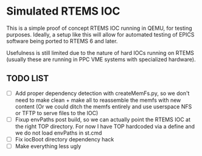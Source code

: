 # Simulated RTEMS IOC

This is a simple proof of concept RTEMS IOC running in QEMU, for testing purposes. Ideally, a setup like this will allow for automated testing of EPICS software being ported to RTEMS 6 and later. 

Usefulness is still limited due to the nature of hard IOCs running on RTEMS (usually these are running in PPC VME systems with specialized hardware).

## TODO LIST

- [ ] Add proper dependency detection with createMemFs.py, so we don't need to make clean + make all to reassemble the memfs with new content (Or we could ditch the memfs entirely and use userspace NFS or TFTP to serve files to the IOC)
- [ ] Fixup envPaths post build, so we can actually point the RTEMS IOC at the right TOP directory. For now I have TOP hardcoded via a define and we do not load envPaths in st.cmd
- [ ] Fix iocBoot directory dependency hack
- [ ] Make everything less ugly
